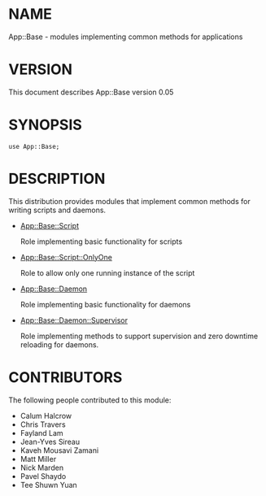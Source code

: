 # NAME

App::Base - modules implementing common methods for applications

# VERSION

This document describes App::Base version 0.05

# SYNOPSIS

    use App::Base;

# DESCRIPTION

This distribution provides modules that implement common methods for writing scripts and daemons.

- [App::Base::Script](https://metacpan.org/pod/App%3A%3ABase%3A%3AScript)

    Role implementing basic functionality for scripts

- [App::Base::Script::OnlyOne](https://metacpan.org/pod/App%3A%3ABase%3A%3AScript%3A%3AOnlyOne)

    Role to allow only one running instance of the script

- [App::Base::Daemon](https://metacpan.org/pod/App%3A%3ABase%3A%3ADaemon)

    Role implementing basic functionality for daemons

- [App::Base::Daemon::Supervisor](https://metacpan.org/pod/App%3A%3ABase%3A%3ADaemon%3A%3ASupervisor)

    Role implementing methods to support supervision and zero downtime reloading for daemons.

# CONTRIBUTORS

The following people contributed to this module:

- Calum Halcrow
- Chris Travers
- Fayland Lam
- Jean-Yves Sireau
- Kaveh Mousavi Zamani
- Matt Miller
- Nick Marden
- Pavel Shaydo
- Tee Shuwn Yuan
